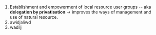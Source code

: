 1. Establishment and empowerment of local resource user groups -- aka **delegation by privatisation** -> improves the ways of management and use of natural resource.
2. awidjaliwd
3. wadilj